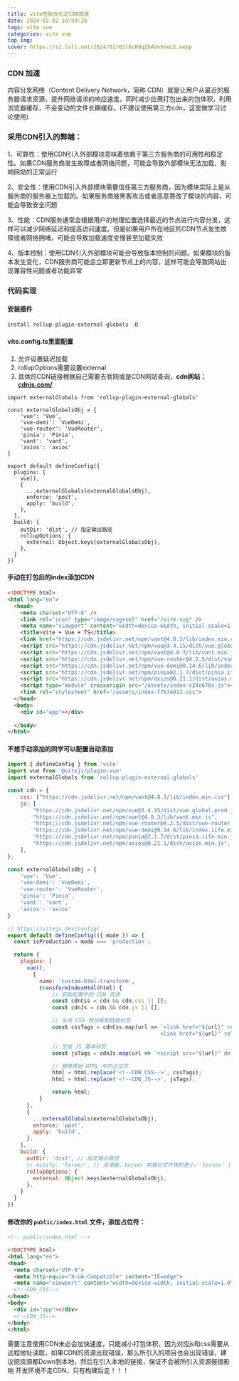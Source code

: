 ```yaml
---
title: vite性能优化之CDN加速
date: 2024-02-02 10:59:20
tags: vite vue
categories: vite vue
top_img:
cover: https://s2.loli.net/2024/02/02/8cRdqZbAUnhVeLE.webp
---
```


### CDN 加速

内容分发网络（Content Delivery Network，简称 CDN）就是让用户从最近的服务器请求资源，提升网络请求的响应速度。同时减少应用打包出来的包体积，利用浏览器缓存，不会变动的文件长期缓存。(不建议使用第三方cdn，这里做学习讨论使用)

### 采用CDN引入的弊端：

1、可靠性：使用CDN引入外部模块意味着依赖于第三方服务商的可用性和稳定性。如果CDN服务商发生故障或者网络问题，可能会导致外部模块无法加载，影响网站的正常运行

2、安全性：使用CDN引入外部模块需要信任第三方服务商，因为模块实际上是从服务商的服务器上加载的。如果服务商被黑客攻击或者恶意篡改了模块的内容，可能会导致安全问题

3、性能：CDN服务通常会根据用户的地理位置选择最近的节点进行内容分发，这样可以减少网络延迟和提高访问速度。但是如果用户所在地区的CDN节点发生故障或者网络拥堵，可能会导致加载速度变慢甚至加载失败

4、版本控制：使用CDN引入外部模块可能会导致版本控制的问题。如果模块的版本发生变化，CDN服务商可能会立即更新节点上的内容，这样可能会导致网站出现兼容性问题或者功能异常



### 代码实现

#### 安装插件

```javascript
install rollup-plugin-external-globals -D
```

#### vite.config.ts里面配置 

1. 允许设置延迟加载
2. rollupOptions需要设置external
3. 具体的CDN链接根据自己需要去官网或是CDN网站查询，**cdn网站：[cdnjs.com/](https://link.juejin.cn/?target=https%3A%2F%2Fcdnjs.com%2F)**

```
import externalGlobals from 'rollup-plugin-external-globals'

const externalGlobalsObj = {
	'vue': 'Vue',
	'vue-demi': 'VueDemi',
	'vue-router': 'VueRouter',
	'pinia': 'Pinia',
	'vant': 'vant',
	'axios': 'axios'
}

export default defineConfig({
  plugins: [
    vue(),
    {
      ...externalGlobals(externalGlobalsObj),
      enforce: 'post',
      apply: 'build',
    },
  ],
  build: {
    outDir: 'dist', // 指定输出路径
    rollupOptions: {
      external: Object.keys(externalGlobalsObj),
    },
  }
})
```

#### 手动在打包后的index添加CDN

```html
<!DOCTYPE html>
<html lang="en">
  <head>
    <meta charset="UTF-8" />
    <link rel="icon" type="image/svg+xml" href="/vite.svg" />
    <meta name="viewport" content="width=device-width, initial-scale=1.0" />
    <title>Vite + Vue + TS</title>
    <link href="https://cdn.jsdelivr.net/npm/vant@4.8.3/lib/index.min.css" rel="preload" as="style" />
    <script src="https://cdn.jsdelivr.net/npm/vue@3.4.15/dist/vue.global.prod.js"></script>
    <script src="https://cdn.jsdelivr.net/npm/vant@4.8.3/lib/vant.min.js"></script>
    <script src="https://cdn.jsdelivr.net/npm/vue-router@4.2.5/dist/vue-router.global.min.js"></script>
    <script src="https://cdn.jsdelivr.net/npm/vue-demi@0.14.6/lib/index.iife.min.js"></script>
    <script src="https://cdn.jsdelivr.net/npm/pinia@2.1.7/dist/pinia.iife.min.js"></script>
    <script src="https://cdn.jsdelivr.net/npm/axios@0.21.1/dist/axios.min.js"></script>
    <script type="module" crossorigin src="/assets/index-c24c670c.js"></script>
    <link rel="stylesheet" href="/assets/index-f757e912.css">
  </head>
  <body>
    <div id="app"></div>
    
  </body>
</html>

```



#### 不想手动添加的同学可以配置自动添加

```javascript
import { defineConfig } from 'vite'
import vue from '@vitejs/plugin-vue'
import externalGlobals from 'rollup-plugin-external-globals'

const cdn = {
    css: ["https://cdn.jsdelivr.net/npm/vant@4.8.3/lib/index.min.css"],
    js: [
        "https://cdn.jsdelivr.net/npm/vue@3.4.15/dist/vue.global.prod.js",
        "https://cdn.jsdelivr.net/npm/vant@4.8.3/lib/vant.min.js",
        "https://cdn.jsdelivr.net/npm/vue-router@4.2.5/dist/vue-router.global.min.js",
        "https://cdn.jsdelivr.net/npm/vue-demi@0.14.6/lib/index.iife.min.js",
        'https://cdn.jsdelivr.net/npm/pinia@2.1.7/dist/pinia.iife.min.js',
        "https://cdn.jsdelivr.net/npm/axios@0.21.1/dist/axios.min.js",
    ],
};

const externalGlobalsObj = {
	'vue': 'Vue',
	'vue-demi': 'VueDemi',
	'vue-router': 'VueRouter',
	'pinia': 'Pinia',
	'vant': 'vant',
	'axios': 'axios'
}

// https://vitejs.dev/config/
export default defineConfig(({ mode }) => {
  const isProduction = mode === 'production';

  return {
    plugins: [
      vue(),
        {
          name: 'custom-html-transform',
          transformIndexHtml(html) {
              // 获取配置中的 CDN 资源
              const cdnCss = cdn && cdn.css || [];
              const cdnJs = cdn && cdn.js || [];

              // 生成 CSS 预加载和链接标签
              const cssTags = cdnCss.map(url => `<link href="${url}" rel="preload" as="style" />
                                                <link href="${url}" rel="stylesheet" />`).join('\n');

              // 生成 JS 脚本标签
              const jsTags = cdnJs.map(url => `<script src="${url}" defer></script>`).join('\n');

              // 替换原始 HTML 中的占位符
              html = html.replace('<!--CDN_CSS-->', cssTags);
              html = html.replace('<!--CDN_JS-->', jsTags);

              return html;
          }
      },
      {
        ...externalGlobals(externalGlobalsObj),
        enforce: 'post',
        apply: 'build',
      },
    ],
    build: {
      outDir: 'dist', // 指定输出路径
      // minify: 'terser', // 混淆器，terser 构建后文件体积更小，'terser' | 'esbuild' ,默认为esbuild
      rollupOptions: {
        external: Object.keys(externalGlobalsObj),
      },
    }
  }
})

```



#### 修改你的 `public/index.html` 文件，添加占位符：

```html
<!-- public/index.html -->

<!DOCTYPE html>
<html lang="en">
<head>
  <meta charset="UTF-8">
  <meta http-equiv="X-UA-Compatible" content="IE=edge">
  <meta name="viewport" content="width=device-width, initial-scale=1.0">
  <!--CDN_CSS-->
</head>
<body>
  <div id="app"></div>
  <!--CDN_JS-->
</body>
</html>

```



需要注意使用CDN未必会加快速度，只能减小打包体积，因为对应js和css需要从远程地址读取，如果CDN的资源出现错误，那么所引入的项目也会出现错误，建议把资源都Down到本地，然后在引入本地的链接，保证不会被所引入资源报错影响
开发环境不走CDN，只有构建后走！！！
